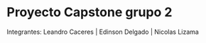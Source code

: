 # Proyecto Capstone grupo 2

Integrantes: 
   Leandro Caceres 
  | Edinson Delgado
  | Nicolas Lizama

